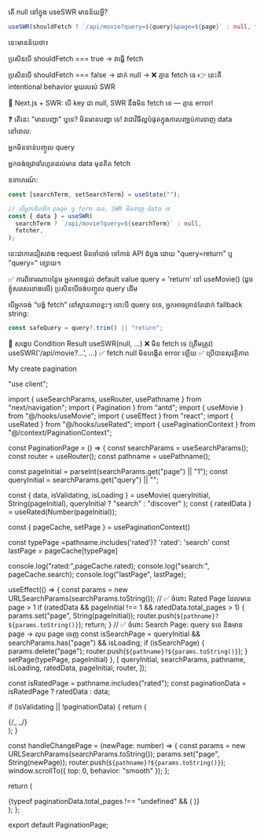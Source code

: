 តើ null នៅក្នុង useSWR មានន័យអ្វី?

```ts
useSWR(shouldFetch ? `/api/movie?query=${query}&page=${page}` : null, fetcher);
```

នេះមានន័យថា៖

ប្រសិនបើ shouldFetch === true → វាធ្វើ fetch

ប្រសិនបើ shouldFetch === false → ដាក់ null → ❌ គ្មាន fetch ទេ
👉 នេះគឺ intentional behavior មួយរបស់ SWR

📘 Next.js + SWR: បើ key ជា null, SWR នឹងមិន fetch ទេ — គ្មាន error!

❓ តើនេះ "មានបញ្ហា" ឬទេ?
មិនមានបញ្ហា ទេ! វាជាវិធីល្អបំផុតក្នុងការបញ្ឈប់ការទាញ data នៅពេល:

អ្នកមិនទាន់បញ្ចូល query

អ្នកចង់ឲ្យវាចាំរហូតដល់មាន data មុនគិត fetch

ឧទាហរណ៍:

```ts
const [searchTerm, setSearchTerm] = useState("");

// បើអ្នកទើបបើក page ឬ form ទទេ, SWR មិនទាញ data ទេ
const { data } = useSWR(
  searchTerm ? `/api/movie?query=${searchTerm}` : null,
  fetcher,
);
```

នេះជាការជៀសវាង request មិនចាំបាច់ ទៅកាន់ API ដំបូង ដោយ "query=return" ឬ "query=" ខ្សោយ។

✅ ការពិចារណាបន្ថែម
អ្នកអាចផ្ដល់ default value query = 'return' ទៅ useMovie() (ដូចខ្ញុំសរសេរខាងលើ) ប្រសិនបើចង់បញ្ចូល query ដើម

បើអ្នកចង់ “បង្ខំ fetch” នៅស្ថានភាពខ្លះៗ ទោះបី query ទទេ, អ្នកអាចគ្រាន់តែដាក់ fallback string:

```ts
const safeQuery = query?.trim() || "return";
```

📌 សង្ខេប
Condition Result
useSWR(null, ...) ❌ មិន fetch ទេ (ត្រឹមត្រូវ)
useSWR('/api/movie?...', ...) ✅ fetch
null មិនបង្កើត error ឡើយ ✅ ប្រើបានសុវត្ថិភាព

My create pagination

"use client";

import { useSearchParams, useRouter, usePathname } from "next/navigation";
import { Pagination } from "antd";
import { useMovie } from "@/hooks/useMovie";
import { useEffect } from "react";
import { useRated } from "@/hooks/useRated";
import { usePaginationContext } from "@/context/PaginationContext";

const PaginationPage = () => {
const searchParams = useSearchParams();
const router = useRouter();
const pathname = usePathname();

const pageInitial = parseInt(searchParams.get("page") || "1");
const queryInitial = searchParams.get("query") || "";

const { data, isValidating, isLoading } = useMovie(
queryInitial,
String(pageInitial),
queryInitial ? "search" : "discover"
);
const { ratedData } = useRated(Number(pageInitial));

const { pageCache, setPage } = usePaginationContext()

const typePage =pathname.includes('rated')? 'rated': 'search'
const lastPage = pageCache[typePage]

console.log("rated:",pageCache.rated);
console.log("search:", pageCache.search);
console.log("lastPage", lastPage);

useEffect(() => {
const params = new URLSearchParams(searchParams.toString());
// ✅ ចំពោះ Rated Page ដែលមាន page > 1
if (ratedData && pageInitial !== 1 && ratedData.total_pages > 1) {
params.set("page", String(pageInitial));
router.push(`${pathname}?${params.toString()}`);
return;
}
// ✅ ចំពោះ Search Page: query ទទេ និងមាន page → លុប page ចេញ
const isSearchPage = queryInitial && searchParams.has("page") && isLoading;
if (isSearchPage) {
params.delete("page");
router.push(`${pathname}?${params.toString()}`);
}
setPage(typePage, pageInitial)
}, [
queryInitial,
searchParams,
pathname,
isLoading,
ratedData,
pageInitial,
router,
]);

const isRatedPage = pathname.includes("rated");
const paginationData = isRatedPage ? ratedData : data;

if (isValidating || !paginationData) {
return (

<div className="flex justify-center items-center min-h-screen">
{/_ <Skeleton active /> _/}
</div>
);
}

const handleChangePage = (newPage: number) => {
const params = new URLSearchParams(searchParams.toString());
params.set("page", String(newPage));
router.push(`${pathname}?${params.toString()}`);
window.scrollTo({ top: 0, behavior: "smooth" });
};

return (

<div className="flex justify-center mt-4">
{typeof paginationData.total_pages !== "undefined" && (
<Pagination
total={paginationData.total_results}
defaultPageSize={20}
current={Number(pageInitial)}
onChange={handleChangePage}
showSizeChanger={false}
disabled={isValidating}
className={`${paginationData.total_pages < 2 ? "invisible" : ""}`}
/>
)}
</div>
);
};

export default PaginationPage;
